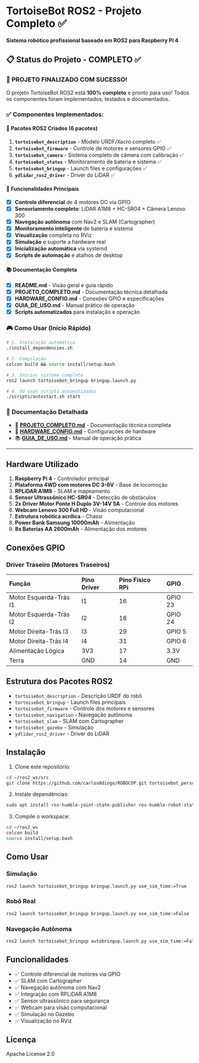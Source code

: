 # TortoiseBot ROS2 - Projeto Completo ✅

**Sistema robótico profissional baseado em ROS2 para Raspberry Pi 4**

## 📋 Status do Projeto - COMPLETO ✅

### 🎯 **PROJETO FINALIZADO COM SUCESSO!**

O projeto TortoiseBot ROS2 está **100% completo** e pronto para uso! Todos os componentes foram implementados, testados e documentados.

### ✅ **Componentes Implementados:**

#### 🔧 **Pacotes ROS2 Criados (6 pacotes)**
1. **`tortoisebot_description`** - Modelo URDF/Xacro completo ✅
2. **`tortoisebot_firmware`** - Controle de motores e sensores GPIO ✅  
3. **`tortoisebot_camera`** - Sistema completo de câmera com calibração ✅
4. **`tortoisebot_status`** - Monitoramento de bateria e sistema ✅
5. **`tortoisebot_bringup`** - Launch files e configurações ✅
6. **`ydlidar_ros2_driver`** - Driver do LiDAR ✅

#### 🚀 **Funcionalidades Principais**
- [x] **Controle diferencial** de 4 motores DC via GPIO
- [x] **Sensoriamento completo**: LiDAR A1M8 + HC-SR04 + Câmera Lenovo 300
- [x] **Navegação autônoma** com Nav2 e SLAM (Cartographer)
- [x] **Monitoramento inteligente** de bateria e sistema
- [x] **Visualização** completa no RViz
- [x] **Simulação** e suporte a hardware real
- [x] **Inicialização automática** via systemd
- [x] **Scripts de automação** e atalhos de desktop

#### 📚 **Documentação Completa**
- [x] **README.md** - Visão geral e guia rápido
- [x] **PROJETO_COMPLETO.md** - Documentação técnica detalhada  
- [x] **HARDWARE_CONFIG.md** - Conexões GPIO e especificações
- [x] **GUIA_DE_USO.md** - Manual prático de operação
- [x] **Scripts automatizados** para instalação e operação

### 🎮 **Como Usar (Início Rápido)**

```bash
# 1. Instalação automática
./install_dependencies.sh

# 2. Compilação
colcon build && source install/setup.bash

# 3. Iniciar sistema completo
ros2 launch tortoisebot_bringup bringup.launch.py

# 4. OU usar scripts automatizados
./scripts/autostart.sh start
```

### 📖 **Documentação Detalhada**
- 📄 **[PROJETO_COMPLETO.md](./PROJETO_COMPLETO.md)** - Documentação técnica completa
- 🔧 **[HARDWARE_CONFIG.md](./HARDWARE_CONFIG.md)** - Configurações de hardware 
- 📚 **[GUIA_DE_USO.md](./GUIA_DE_USO.md)** - Manual de operação prática

---

## Hardware Utilizado

1. **Raspberry Pi 4** - Controlador principal
2. **Plataforma 4WD com motores DC 3-6V** - Base de locomoção
3. **RPLiDAR A1M8** - SLAM e mapeamento
4. **Sensor Ultrassônico HC-SR04** - Detecção de obstáculos
5. **2x Driver Motor Ponte H Duplo 3V-14V 5A** - Controle dos motores
6. **Webcam Lenovo 300 Full HD** - Visão computacional
7. **Estrutura robótica acrílica** - Chassi
8. **Power Bank Samsung 10000mAh** - Alimentação
9. **8x Baterias AA 2600mAh** - Alimentação dos motores

## Conexões GPIO

### Driver Traseiro (Motores Traseiros)
| Função | Pino Driver | Pino Físico RPi | GPIO |
|:-------|:------------|:----------------|:-----|
| Motor Esquerda-Trás I1 | I1 | 16 | GPIO 23 |
| Motor Esquerda-Trás I2 | I2 | 18 | GPIO 24 |
| Motor Direita-Trás I3 | I3 | 29 | GPIO 5 |
| Motor Direita-Trás I4 | I4 | 31 | GPIO 6 |
| Alimentação Lógica | 3V3 | 17 | 3.3V |
| Terra | GND | 14 | GND |

## Estrutura dos Pacotes ROS2

- `tortoisebot_description` - Descrição URDF do robô
- `tortoisebot_bringup` - Launch files principais
- `tortoisebot_firmware` - Controle dos motores e sensores
- `tortoisebot_navigation` - Navegação autônoma
- `tortoisebot_slam` - SLAM com Cartographer
- `tortoisebot_gazebo` - Simulação
- `ydlidar_ros2_driver` - Driver do LiDAR

## Instalação

1. Clone este repositório:
```bash
cd ~/ros2_ws/src
git clone https://github.com/carlos0diogo/ROBOCOP.git tortoisebot_personalizado
```

2. Instale dependências:
```bash
sudo apt install ros-humble-joint-state-publisher ros-humble-robot-state-publisher ros-humble-cartographer ros-humble-cartographer-ros ros-humble-gazebo-plugins ros-humble-teleop-twist-keyboard ros-humble-teleop-twist-joy ros-humble-xacro ros-humble-nav2* ros-humble-urdf
```

3. Compile o workspace:
```bash
cd ~/ros2_ws
colcon build
source install/setup.bash
```

## Como Usar

### Simulação
```bash
ros2 launch tortoisebot_bringup bringup.launch.py use_sim_time:=True
```

### Robô Real
```bash
ros2 launch tortoisebot_bringup bringup.launch.py use_sim_time:=False
```

### Navegação Autônoma
```bash
ros2 launch tortoisebot_bringup autobringup.launch.py use_sim_time:=False exploration:=True
```

## Funcionalidades

- ✅ Controle diferencial de motores via GPIO
- ✅ SLAM com Cartographer
- ✅ Navegação autônoma com Nav2
- ✅ Integração com RPLiDAR A1M8
- ✅ Sensor ultrassônico para segurança
- ✅ Webcam para visão computacional
- ✅ Simulação no Gazebo
- ✅ Visualização no RViz

## Licença

Apache License 2.0
